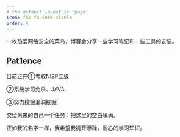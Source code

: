 ```yaml
---
# the default layout is 'page'
icon: fas fa-info-circle
order: 4
---
```


<div class="box-tip" markdown="1">
一枚热爱网络安全的菜鸟，博客会分享一些学习笔记和一些工具的安装。
</div>

## Pat1ence

目前正在①考取NISP二级

②系统学习免杀、JAVA

③努力挖掘漏洞挖掘

交给未来的自己一个任务：把这里的空白填满。

正如我的名字一样，我希望我抛开浮躁，耐心的学习知识。
